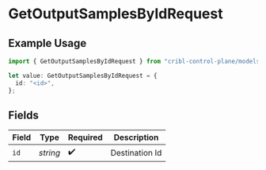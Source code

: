 # GetOutputSamplesByIdRequest

## Example Usage

```typescript
import { GetOutputSamplesByIdRequest } from "cribl-control-plane/models/operations";

let value: GetOutputSamplesByIdRequest = {
  id: "<id>",
};
```

## Fields

| Field              | Type               | Required           | Description        |
| ------------------ | ------------------ | ------------------ | ------------------ |
| `id`               | *string*           | :heavy_check_mark: | Destination Id     |